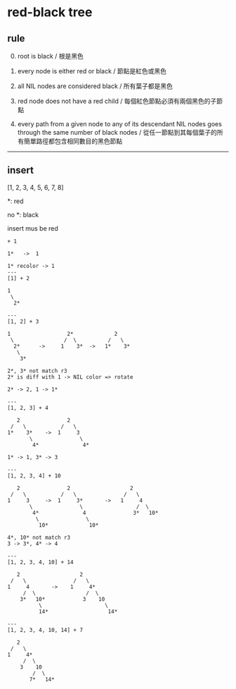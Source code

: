 # red-black tree

## rule

0. root is black / 根是黑色

1. every node is either red or black / 節點是紅色或黑色

2. all NIL nodes are considered black / 所有葉子都是黑色

3. red node does not have a red child / 每個紅色節點必須有兩個黑色的子節點

4. every path from a given node to any of its descendant NIL nodes goes through the same number of black nodes / 從任一節點到其每個葉子的所有簡單路徑都包含相同數目的黑色節點


---

## insert

[1, 2, 3, 4, 5, 6, 7, 8]

*: red

no *: black

insert mus be red

```
+ 1

1*   ->  1

1* recolor -> 1
---
[1] + 2

1
 \
  2*

---
[1, 2] + 3

1                  2*             2
 \                /  \          /   \
  2*      ->     1    3*  ->   1*    3*
   \
    3*

2*, 3* not match r3
2* is diff with 1 -> NIL color => rotate

2* -> 2, 1 -> 1*

---
[1, 2, 3] + 4

   2               2
 /   \           /   \
1*    3*    ->  1     3
       \               \
        4*              4*

1* -> 1, 3* -> 3

---
[1, 2, 3, 4] + 10

   2               2                   2
 /   \           /   \               /   \
1     3     ->  1     3*       ->   1     4
       \               \                 /  \
        4*              4               3*   10*
         \               \
          10*             10*

4*, 10* not match r3
3 -> 3*, 4* -> 4

---
[1, 2, 3, 4, 10] + 14

   2                   2
 /   \               /   \
1     4       ->    1     4*
     /  \                /  \
    3*   10*            3    10
          \                    \
          14*                   14*

---
[1, 2, 3, 4, 10, 14] + 7

   2
 /   \
1     4*
     /  \
    3    10
        /  \
       7*   14*
```

